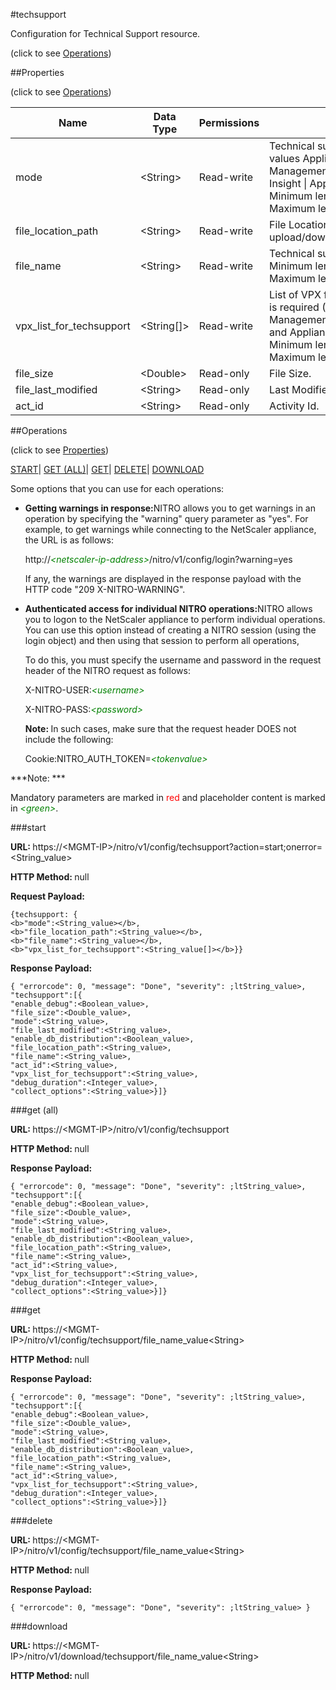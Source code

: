 #techsupport



Configuration for Technical Support resource.

<span>(click to see [Operations](#operations))</span>



##Properties 

<span>(click to see [Operations](#operations))</span>





<table><thead><tr><th>Name</th><th>Data Type</th><th>Permissions</th><th>Description</th></tr></thead><tbody><tr><td>mode</td><td>&lt;String></td><td>Read-write</td><td>Technical support Mode, Possible values Appliance | XenServer | Management Service | NetScaler Insight | Appliance_full | Instances.<br>Minimum length = 1<br>Maximum length = 128</td></tr><tr><td>file_location_path</td><td>&lt;String></td><td>Read-write</td><td>File Location on Client for upload/download.</td></tr><tr><td>file_name</td><td>&lt;String></td><td>Read-write</td><td>Technical support File Name.<br>Minimum length = 1<br>Maximum length = 256</td></tr><tr><td>vpx_list_for_techsupport</td><td>&lt;String[]></td><td>Read-write</td><td>List of VPX for which the techsupport is required (Applicable for only : ManagementServiceIncludingInstances and ApplianceIncludingInstances).<br>Minimum length = 1<br>Maximum length = 50</td></tr><tr><td>file_size</td><td>&lt;Double></td><td>Read-only</td><td>File Size.</td></tr><tr><td>file_last_modified</td><td>&lt;String></td><td>Read-only</td><td>Last Modified Time.</td></tr><tr><td>act_id</td><td>&lt;String></td><td>Read-only</td><td>Activity Id.</td></tr></tbody></table>

##Operations 

<span>(click to see [Properties](#properties))</span>





[START](#)| [GET (ALL)](#get-all)| [GET](#get)| [DELETE](#delete)| [DOWNLOAD](#download)





Some options that you can use for each operations:

<ul><li><p><b>Getting warnings in response:</b>NITRO allows you to get warnings in an operation by specifying the "warning" query parameter as "yes". For example, to get warnings while connecting to the NetScaler appliance, the URL is as follows:</p><p>http://<span style="color:green;font-style:italic;">&lt;netscaler-ip-address&gt;</span>/nitro/v1/config/login?warning=yes</p><p>If any, the warnings are displayed in the response payload with the HTTP code "209 X-NITRO-WARNING".</p></li><li><p><b>Authenticated access for individual NITRO operations:</b>NITRO allows you to logon to the NetScaler appliance to perform individual operations. You can use this option instead of creating a NITRO session (using the login object) and then using that session to perform all operations,</p><p>To do this, you must specify the username and password in the request header of the NITRO request as follows:</p><p>X-NITRO-USER:<span style="color:green;font-style:italic;">&lt;username&gt;</span></p><p>X-NITRO-PASS:<span style="color:green;font-style:italic;">&lt;password&gt;</span></p><p><b>Note: </b>In such cases, make sure that the request header DOES not include the following:</p><p>Cookie:NITRO_AUTH_TOKEN=<span style="color:green;font-style:italic;">&lt;tokenvalue&gt;</span></p></li></ul>







***Note: *** 

Mandatory parameters are marked in <span style="color:#FF0000;">red</span> and placeholder content is marked in <span style="color:green;font-style:italic">&lt;green&gt;</span>.



###start







<b>URL: </b>https://&lt;MGMT-IP&gt;/nitro/v1/config/techsupport?action=start;onerror=&lt;String_value&gt;

<b>HTTP Method: </b>null

<b>Request Payload: </b>
```
{techsupport: {
<b>"mode":<String_value></b>,
<b>"file_location_path":<String_value></b>,
<b>"file_name":<String_value></b>,
<b>"vpx_list_for_techsupport":<String_value[]></b>}}
```

<b>Response Payload: </b>
```
{ "errorcode": 0, "message": "Done", "severity": ;ltString_value>, "techsupport":[{
"enable_debug":<Boolean_value>,
"file_size":<Double_value>,
"mode":<String_value>,
"file_last_modified":<String_value>,
"enable_db_distribution":<Boolean_value>,
"file_location_path":<String_value>,
"file_name":<String_value>,
"act_id":<String_value>,
"vpx_list_for_techsupport":<String_value>,
"debug_duration":<Integer_value>,
"collect_options":<String_value>}]}
```







###get (all)







<b>URL: </b>https://&lt;MGMT-IP&gt;/nitro/v1/config/techsupport

<b>HTTP Method: </b>null

<b>Response Payload: </b>
```
{ "errorcode": 0, "message": "Done", "severity": ;ltString_value>, "techsupport":[{
"enable_debug":<Boolean_value>,
"file_size":<Double_value>,
"mode":<String_value>,
"file_last_modified":<String_value>,
"enable_db_distribution":<Boolean_value>,
"file_location_path":<String_value>,
"file_name":<String_value>,
"act_id":<String_value>,
"vpx_list_for_techsupport":<String_value>,
"debug_duration":<Integer_value>,
"collect_options":<String_value>}]}
```







###get







<b>URL: </b>https://&lt;MGMT-IP&gt;/nitro/v1/config/techsupport/file_name_value&lt;String&gt;

<b>HTTP Method: </b>null

<b>Response Payload: </b>
```
{ "errorcode": 0, "message": "Done", "severity": ;ltString_value>, "techsupport":[{
"enable_debug":<Boolean_value>,
"file_size":<Double_value>,
"mode":<String_value>,
"file_last_modified":<String_value>,
"enable_db_distribution":<Boolean_value>,
"file_location_path":<String_value>,
"file_name":<String_value>,
"act_id":<String_value>,
"vpx_list_for_techsupport":<String_value>,
"debug_duration":<Integer_value>,
"collect_options":<String_value>}]}
```







###delete







<b>URL: </b>https://&lt;MGMT-IP&gt;/nitro/v1/config/techsupport/file_name_value&lt;String&gt;

<b>HTTP Method: </b>null

<b>Response Payload: </b>
```
{ "errorcode": 0, "message": "Done", "severity": ;ltString_value> }
```







###download







<b>URL: </b>https://&lt;MGMT-IP&gt;/nitro/v1/download/techsupport/file_name_value&lt;String&gt;

<b>HTTP Method: </b>null







